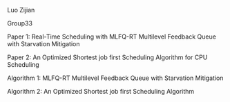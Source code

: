 Luo Zijian

Group33 



Paper 1: Real-Time Scheduling with MLFQ-RT Multilevel Feedback Queue with Starvation Mitigation

Paper 2: An Optimized Shortest job first Scheduling Algorithm for CPU Scheduling



Algorithm 1: MLFQ-RT Multilevel Feedback Queue with Starvation Mitigation

Algorithm 2: An Optimized Shortest job first Scheduling Algorithm

